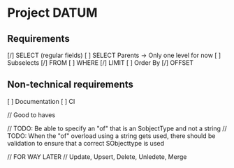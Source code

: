 # Project DATUM

## Requirements
[/] SELECT (regular fields)
[ ] SELECT Parents
 -> Only one level for now
[ ] Subselects
[/] FROM
[ ] WHERE
[/] LIMIT
[ ] Order By
[/] OFFSET

## Non-technical requirements
[ ] Documentation
[ ] CI


// Good to haves

// TODO: Be able to specify an "of" that is an SobjectType and not a string
// TODO: When the "of" overload using a string gets used, there should be validation to ensure that a correct SObjecttype is used

// FOR WAY LATER 
// Update, Upsert, Delete, Unledete, Merge
